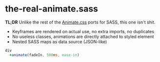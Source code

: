 # the-real-animate.sass
**TL;DR** Unlike the rest of the [Animate.css](https://github.com/daneden/animate.css) ports for SASS, this one isn't shit.

- Keyframes are rendered on actual use, no extra imports, no duplicates
- No useless classes, animations are directly attached to styled element
- Nested SASS maps as data source (JSON-like)

```Sass
div
  +animate(fadeIn, 500ms, ease-in)
```
